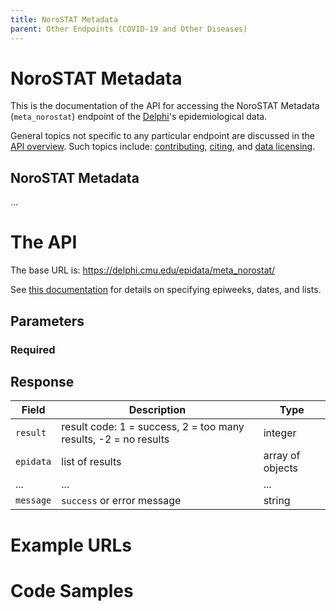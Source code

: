 ```yaml
---
title: NoroSTAT Metadata
parent: Other Endpoints (COVID-19 and Other Diseases)
---
```


# NoroSTAT Metadata

This is the documentation of the API for accessing the NoroSTAT Metadata (`meta_norostat`) endpoint of
the [Delphi](https://delphi.cmu.edu/)'s epidemiological data.

General topics not specific to any particular endpoint are discussed in the
[API overview](README.md). Such topics include:
[contributing](README.md#contributing), [citing](README.md#citing), and
[data licensing](README.md#data-licensing).

## NoroSTAT Metadata

... <!-- TODO -->

# The API

The base URL is: https://delphi.cmu.edu/epidata/meta_norostat/

See [this documentation](README.md) for details on specifying epiweeks, dates, and lists.

## Parameters

### Required

<!-- TODO -->

## Response

| Field     | Description                                                     | Type             |
|-----------|-----------------------------------------------------------------|------------------|
| `result`  | result code: 1 = success, 2 = too many results, -2 = no results | integer          |
| `epidata` | list of results                                                 | array of objects |
| ...       | ...                                                             | ...              | <!-- TODO -->
| `message` | `success` or error message                                      | string           |

# Example URLs

<!-- TODO: fix -->

# Code Samples

<!-- TODO: fix -->
